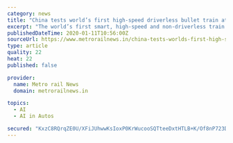 ```yaml
---
category: news
title: "China tests world’s first high-speed driverless bullet train at a speed of 350 km successfully"
excerpt: "The world’s first smart, high-speed and non-driverless train will be operated daily to complete the Journey of 74 km Long journey from Beijing to Zhangjiakou in 47 minutes. The automatic train has been named ‘Rejuvenation’. It has all the features connected to artificial intelligence with 5G signal, wireless charging and smart lighting."
publishedDateTime: 2020-01-11T10:56:00Z
sourceUrl: https://www.metrorailnews.in/china-tests-worlds-first-high-speed-driverless-bullet-train-at-a-speed-of-350-km-successfully/
type: article
quality: 22
heat: 22
published: false

provider:
  name: Metro rail News
  domain: metrorailnews.in

topics:
  - AI
  - AI in Autos

secured: "KxzC8RQrqZE0U/XFiJUhwwKsIoxP0KrWucooSQTteeDxtHTLB+K/Of8nP723DPnNZNkdXy5lEouWNgnNGSIB8lo8el9NYO80/uFPc8ydtmLFjxEjsjFaI566sxSRYkkeJA22npx9M+t9OXcuXT7HUydYhRGHOhR6q4LDcmV2kw0lEb3+CFoKsQjY349by/aCQdypoMWIR/rAXnr+TVpv34y7VNSzW90Xu1+9o9Ausux3V6o5XuApZPfjsmcXjOwUYy7Q8CAs22aacrnXivhsmY1yqLBDgxQeN+We7KIqAUzcGin4AdWfMv6JI7wEM8IISj1gBuohahsUopKig1LwKLBpMQUvLbu3NbUqhdp6pkVIx5hFT6JeAr9kf6/rjwS7Clc6g7/eqfgqWLd7vN9kZoyMAT1cIaP6zBVAVFTppL4k82bKhrlemILrV607YeeW/f2YYTjU6R3Y2y5M1a8MKg==;C+1FTh1NWnZPbEB4Z4+yhw=="
---
```


